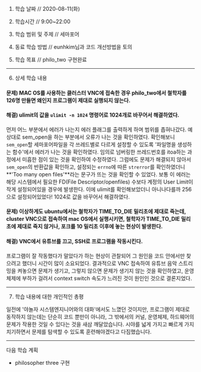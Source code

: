 1. 학습 날짜 // 2020-08-11(화)

2. 학습시간 // 9:00~22:00

3. 학습 범위 및 주제 // 세마포어

4. 동료 학습 방법 // eunhkim님과 코드 개선방법을 토의

5. 학습 목표 // philo_two 구현완료

---

6. 상세 학습 내용

#### 문제) MAC OS를 사용하는 클러스터 VNC에 접속한 경우 philo_two에서 철학자를 126명 만들면 왜인지 프로그램이 제대로 실행되지 않는다.
#### 해결) ulimit의 값을 `ulimit -n 1024` 명령어로 1024개로 바꾸어서 해결하였다.

먼저 어느 부분에서 에러가 나는지 에러 플래그를 출력하게 하며 범위를 좁혀나갔다. 예상대로 sem_open을 하는 부분에서 오류가 나는 것을 확인하였다. 확인해보니 `sem_open`할 세마포어파일을 각 쓰레드별로 다르게 설정할 수 있도록 '파일명을 생성하는 함수'에서 에러가 나는 것을 확인하였다. 임의로 넘버링한 쓰레드번호를 itoa하는 과정에서 미흡한 점이 있는 것을 확인하여 수정하였다. 그럼에도 문제가 해결되지 않아서 `sem_open`의 반환값을 확인하고, 설정되는 `errno`에 따른 `strerror`를 확인하였더니 **'Too many open files'**라는 문구가 뜨는 것을 확인할 수 있었다. 보통 이 에러는 해당 시스템에서 필요한 FD(File Descriptor/openfiles) 수보다 계정의 User Limit이 작게 설정되어있을 경우에 발생한다. 이에 ulimit를 확인해보았더니 아니나다를까 256으로 설정되어있었다! 1024로 값을 바꾸어서 해결하였다.

#### 문제) 이상하게도 ubuntu에서는 철학자가 TIME_TO_DIE 밀리초에 제대로 죽는데, cluster VNC으로 접속하여 mac OS에서 실행시키면, 철학자가 TIME_TO_DIE 밀리초에 제대로 죽지 않거나, 포크를 10 밀리초 이후에 놓는 현상이 발생한다.
#### 해결) VNC에서 유튜브를 끄고, SSH로 프로그램을 작동시킨다.

프로그램이 잘 작동했다가 말았다가 하는 현상이 관찰되어 그 원인을 코드 안에서만 찾으려고 했더니 시간이 많이 소요되었다. 결과적으로 VNC 접속하여 유튜브 음악 스트리밍을 켜놓으면 문제가 생기고, 그렇지 않으면 문제가 생기지 않는 것을 확인하였고, 운영체제에 부하가 걸려서 context switch 속도가 느려진 것이 원인인 것으로 결론지었다.

---    
    
7. 학습 내용에 대한 개인적인 총평 

일전에 '야놀자 시스템엔지니어와의 대화'에서도 느꼈던 것이지만, 프로그램이 제대로 동작하지 않는데는 단순히 코드 뿐만이 아니라, 그 밖에서의 커널, 운영체제, 하드웨어의 문제가 작용한 것일 수 있다는 것을 새삼 깨달았습니다.
시야를 넓게 가지고 빠르게 가지치기하면서 문제를 탐색할 수 있도록 훈련해야겠다고 다짐했습니다.

---

다음 학습 계획

- philosopher three 구현